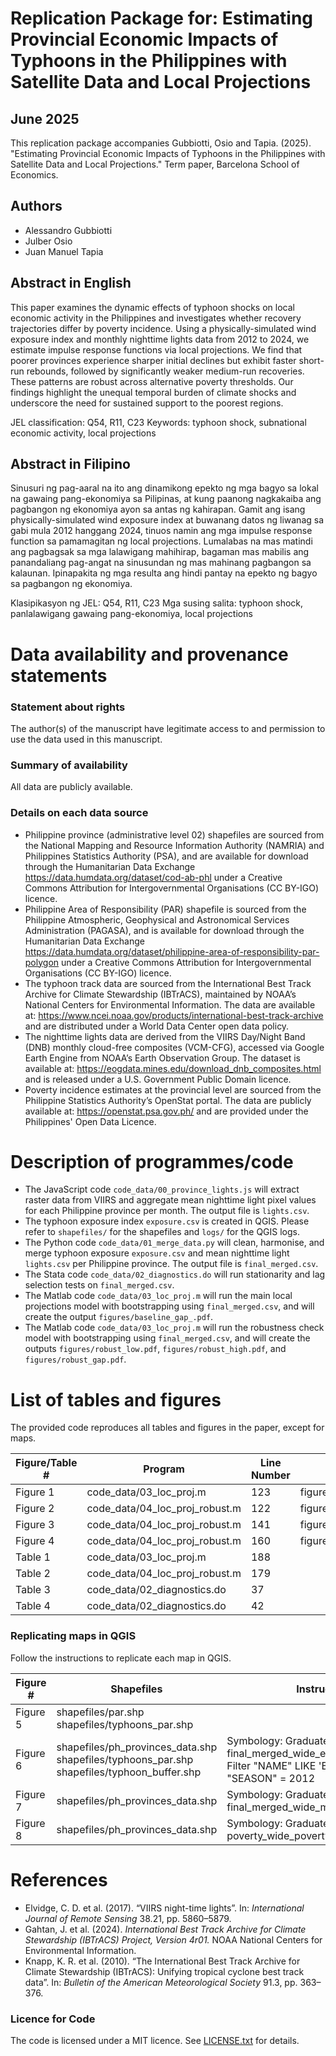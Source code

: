 
# Replication Package for: Estimating Provincial Economic Impacts of Typhoons in the Philippines with Satellite Data and Local Projections
## June 2025

This replication package accompanies Gubbiotti, Osio and Tapia. (2025). "Estimating Provincial Economic Impacts of Typhoons in the Philippines with Satellite Data and Local Projections." Term paper, Barcelona School of Economics.

## Authors

- Alessandro Gubbiotti
- Julber Osio
- Juan Manuel Tapia

## Abstract in English

This paper examines the dynamic effects of typhoon shocks on local economic activity in the Philippines and investigates whether recovery trajectories differ by poverty incidence. Using a physically-simulated wind exposure index and monthly nighttime lights data from 2012 to 2024, we estimate impulse response functions via local projections. We find that poorer provinces experience sharper initial declines but exhibit faster short-run rebounds, followed by significantly weaker medium-run recoveries. These patterns are robust across alternative poverty thresholds. Our findings highlight the unequal temporal burden of climate shocks and underscore the need for sustained support to the poorest regions.

JEL classification: Q54, R11, C23
Keywords: typhoon shock, subnational economic activity, local projections

## Abstract in Filipino

Sinusuri ng pag-aaral na ito ang dinamikong epekto ng mga bagyo sa lokal na gawaing pang-ekonomiya sa Pilipinas, at kung paanong nagkakaiba ang pagbangon ng ekonomiya ayon sa antas ng kahirapan. Gamit ang isang physically-simulated wind exposure index at buwanang datos ng liwanag sa gabi mula 2012 hanggang 2024, tinuos namin ang mga impulse response function sa pamamagitan ng local projections. Lumalabas na mas matindi ang pagbagsak sa mga lalawigang mahihirap, bagaman mas mabilis ang panandaliang pag-angat na sinusundan ng mas mahinang pagbangon sa kalaunan. Ipinapakita ng mga resulta ang hindi pantay na epekto ng bagyo sa pagbangon ng ekonomiya.

Klasipikasyon ng JEL: Q54, R11, C23
Mga susing salita: typhoon shock, panlalawigang gawaing pang-ekonomiya, local projections

# Data availability and provenance statements
### Statement about rights

The author(s) of the manuscript have legitimate access to and permission to use the data used in this manuscript.

### Summary of availability

All data are publicly available.

### Details on each data source

- Philippine province (administrative level 02) shapefiles are sourced from the National Mapping and Resource Information Authority (NAMRIA) and Philippines Statistics Authority (PSA), and are available for download through the Humanitarian Data Exchange https://data.humdata.org/dataset/cod-ab-phl under a Creative Commons Attribution for Intergovernmental Organisations (CC BY-IGO) licence.
- Philippine Area of Responsibility (PAR) shapefile is sourced from the Philippine Atmospheric, Geophysical and Astronomical Services Administration (PAGASA), and is available for download through the Humanitarian Data Exchange https://data.humdata.org/dataset/philippine-area-of-responsibility-par-polygon under a Creative Commons Attribution for Intergovernmental Organisations (CC BY-IGO) licence.
- The typhoon track data are sourced from the International Best Track Archive for Climate Stewardship (IBTrACS), maintained by NOAA’s National Centers for Environmental Information. The data are available at: https://www.ncei.noaa.gov/products/international-best-track-archive and are distributed under a World Data Center open data policy.
- The nighttime lights data are derived from the VIIRS Day/Night Band (DNB) monthly cloud-free composites (VCM-CFG), accessed via Google Earth Engine from NOAA’s Earth Observation Group. The dataset is available at: https://eogdata.mines.edu/download_dnb_composites.html and is released under a U.S. Government Public Domain licence.
- Poverty incidence estimates at the provincial level are sourced from the Philippine Statistics Authority’s OpenStat portal. The data are publicly available at: https://openstat.psa.gov.ph/ and are provided under the Philippines' Open Data Licence.

# Description of programmes/code

- The JavaScript code `code_data/00_province_lights.js` will extract raster data from VIIRS and aggregate mean nighttime light pixel values for each Philippine province per month. The output file is `lights.csv`.
- The typhoon exposure index `exposure.csv` is created in QGIS. Please refer to `shapefiles/` for the shapefiles and `logs/` for the QGIS logs.
- The Python code `code_data/01_merge_data.py` will clean, harmonise, and merge typhoon exposure `exposure.csv` and mean nighttime light `lights.csv` per Philippine province. The output file is `final_merged.csv`.
- The Stata code `code_data/02_diagnostics.do` will run stationarity and lag selection tests on `final_merged.csv`.
- The Matlab code `code_data/03_loc_proj.m` will run the main local projections model with bootstrapping using `final_merged.csv`, and will create the output `figures/baseline_gap_.pdf`.
- The Matlab code `code_data/03_loc_proj.m` will run the robustness check model with bootstrapping using `final_merged.csv`, and will create the outputs `figures/robust_low.pdf`, `figures/robust_high.pdf`, and `figures/robust_gap.pdf`.

# List of tables and figures

The provided code reproduces all tables and figures in the paper, except for maps.

| Figure/Table #    | Program                  | Line Number | Output file                      |
|-------------------|--------------------------|-------------|----------------------------------|
| Figure 1           | code_data/03_loc_proj.m    |    123         | figures/baseline_gap_.pdf                 |
| Figure 2           | code_data/04_loc_proj_robust.m | 122          | figures/robust_low.pdf                     |
| Figure 3           | code_data/04_loc_proj_robust.m| 141        | figures/robust_high.pdf                      |
| Figure 4          | code_data/04_loc_proj_robust.m           |    160         | figures/robust_gap.pdf                                 |
| Table 1          | code_data/03_loc_proj.m      |     188        |                     |
| Table 2          | code_data/04_loc_proj_robust.m      |     179        |            |
| Table 3 | code_data/02_diagnostics.do | 37 ||
| Table 4 | code_data/02_diagnostics.do | 42 ||

### Replicating maps in QGIS

Follow the instructions to replicate each map in QGIS.

| Figure # | Shapefiles | Instructions |
|-------------------|--------------------------|----------------------------------|
| Figure 5 | shapefiles/par.shp shapefiles/typhoons_par.shp | |
| Figure 6 | shapefiles/ph_provinces_data.shp shapefiles/typhoons_par.shp shapefiles/typhoon_buffer.shp | Symbology: Graduated final_merged_wide_exposure_2012_12. Filter "NAME" LIKE 'BOPHA' AND "SEASON" = 2012 |
| Figure 7 | shapefiles/ph_provinces_data.shp | Symbology: Graduated final_merged_wide_mean_lights_2018_01 |
| Figure 8 | shapefiles/ph_provinces_data.shp | Symbology: Graduated poverty_wide_poverty_2018 |

# References

- Elvidge, C. D. et al. (2017). “VIIRS night-time lights”. In: *International Journal of Remote Sensing* 38.21, pp. 5860–5879.
- Gahtan, J. et al. (2024). *International Best Track Archive for Climate Stewardship (IBTrACS) Project, Version 4r01.* NOAA National Centers for Environmental Information.
- Knapp, K. R. et al. (2010). “The International Best Track Archive for Climate Stewardship (IBTrACS): Unifying tropical cyclone best track data”. In: *Bulletin of the American Meteorological Society* 91.3, pp. 363–376.

### Licence for Code

The code is licensed under a MIT licence. See [LICENSE.txt](LICENSE.txt) for details.
